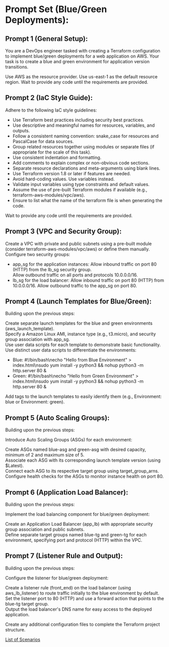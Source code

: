 # Prompt Set (Blue/Green Deployments):

## Prompt 1 (General Setup):

You are a DevOps engineer tasked with creating a Terraform configuration to implement blue/green deployments for a web application on AWS.
Your task is to create a blue and green environment for application version transitions.

Use AWS as the resource provider.
Use us-east-1 as the default resource region.
Wait to provide any code until the requirements are provided.

## Prompt 2 (IaC Style Guide):

Adhere to the following IaC style guidelines:

* Use Terraform best practices including security best practices.
* Use descriptive and meaningful names for resources, variables, and outputs.
* Follow a consistent naming convention: snake_case for resources and PascalCase for data sources.
* Group related resources together using modules or separate files (if appropriate for the scale of this task).
* Use consistent indentation and formatting.
* Add comments to explain complex or non-obvious code sections.
* Separate resource declarations and meta-arguments using blank lines.
* Use Terraform version 1.8 or later if features are needed.
* Avoid hard-coding values. Use variables instead.
* Validate input variables using type constraints and default values.
* Assume the use of pre-built Terraform modules if available (e.g., terraform-aws-modules/vpc/aws).
* Ensure to list what the name of the terraform file is when generating the code.

Wait to provide any code until the requirements are provided.

## Prompt 3 (VPC and Security Group):

Create a VPC with private and public subnets using a pre-built module (consider terraform-aws-modules/vpc/aws) or define them manually.  
Configure two security groups:
* app_sg for the application instances: Allow inbound traffic on port 80 (HTTP) from the lb_sg security group.  
  Allow outbound traffic on all ports and protocols 10.0.0.0/16. 
* lb_sg for the load balancer: Allow inbound traffic on port 80 (HTTP) from 10.0.0.0/16. Allow outbound traffic to the app_sg on port 80.

## Prompt 4 (Launch Templates for Blue/Green):

Building upon the previous steps:

Create separate launch templates for the blue and green environments (aws_launch_template).  
Specify a Amazon Linux AMI, instance type (e.g., t3.micro), and security group association with app_sg.  
Use user data scripts for each template to demonstrate basic functionality.  
Use distinct user data scripts to differentiate the environments:
* Blue: #!/bin/bash\necho "Hello from Blue Environment" > index.html\nsudo yum install -y python3 && nohup python3 -m http.server 80 &
* Green: #!/bin/bash\necho "Hello from Green Environment" > index.html\nsudo yum install -y python3 && nohup python3 -m http.server 80 &

Add tags to the launch templates to easily identify them (e.g., Environment: blue or Environment: green).

## Prompt 5 (Auto Scaling Groups):

Building upon the previous steps:

Introduce Auto Scaling Groups (ASGs) for each environment:

Create ASGs named blue-asg and green-asg with desired capacity, minimum of 2 and maximum size of 5.  
Associate each ASG with its corresponding launch template version (using $Latest).  
Connect each ASG to its respective target group using target_group_arns.  
Configure health checks for the ASGs to monitor instance health on port 80.

## Prompt 6 (Application Load Balancer):

Building upon the previous steps:

Implement the load balancing component for blue/green deployment:

Create an Application Load Balancer (app_lb) with appropriate security group association and public subnets.  
Define separate target groups named blue-tg and green-tg for each environment, specifying port and protocol (HTTP) within the VPC.

## Prompt 7 (Listener Rule and Output):

Building upon the previous steps:

Configure the listener for blue/green deployment:

Create a listener rule (front_end) on the load balancer (using aws_lb_listener) to route traffic initially to the blue environment by default.  
Set the listener port to 80 (HTTP) and use a forward action that points to the blue-tg target group.  
Output the load balancer's DNS name for easy access to the deployed application.  

Create any additional configuration files to complete the Terraform project structure.

[List of Scenarios](../scenarios.md)

